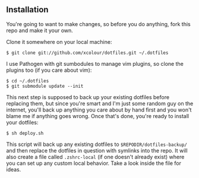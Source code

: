 ## Installation

You're going to want to make changes, so before you do anything, fork this repo
and make it your own.

Clone it somewhere on your local machine:

    $ git clone git://github.com/xcolour/dotfiles.git ~/.dotfiles

I use Pathogen with git sumbodules to manage vim plugins, so clone the plugins
too (if you care about vim):

    $ cd ~/.dotfiles
    $ git submodule update --init

This next step is supposed to back up your existing dotfiles before replacing
them, but since you're smart and I'm just some random guy on the internet,
you'll back up anything you care about by hand first and you won't blame me if
anything goes wrong. Once that's done, you're ready to install your dotfiles:

    $ sh deploy.sh

This script will back up any existing dotfiles to `$REPODIR/dotfiles-backup/`
and then replace the dotfiles in question with symlinks into the repo. It will
also create a file called `.zshrc-local` (if one doesn't already exist) where
you can set up any custom local behavior. Take a look inside the file for ideas.
